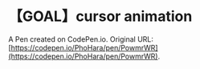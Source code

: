 # 【GOAL】cursor animation

A Pen created on CodePen.io. Original URL: [https://codepen.io/PhoHara/pen/PowmrWR](https://codepen.io/PhoHara/pen/PowmrWR).

